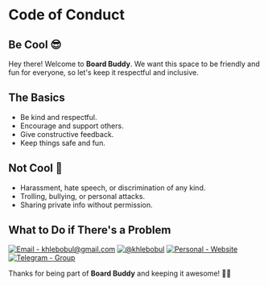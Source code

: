 # Code of Conduct

## Be Cool 😎

Hey there! Welcome to **Board Buddy**. We want this space to be friendly and fun for everyone, so let's keep it respectful and inclusive.

## The Basics
- Be kind and respectful.
- Encourage and support others.
- Give constructive feedback.
- Keep things safe and fun.

## Not Cool 🚫
- Harassment, hate speech, or discrimination of any kind.
- Trolling, bullying, or personal attacks.
- Sharing private info without permission.

## What to Do if There's a Problem
[![Email - khlebobul@gmail.com](https://img.shields.io/badge/Email-khlebobul%40gmail.com-414141?style=for-the-badge&logo=Email&logoColor=F1F1F1)](mailto:khlebobul@gmail.com) [![@khlebobul](https://img.shields.io/badge/%40khlebobul-414141?style=for-the-badge&logo=Telegram&logoColor=F1F1F1)](https://t.me/khlebobul) [![Personal - Website](https://img.shields.io/badge/Personal-Website-414141?style=for-the-badge&logo=Personal&logoColor=F1F1F1)](https://khlebobul.github.io/) [![Telegram - Group](https://img.shields.io/badge/Telegram-Group-414141?style=for-the-badge&logo=Telegram&logoColor=F1F1F1)](https://t.me/board_buddy)

Thanks for being part of **Board Buddy** and keeping it awesome! 🎲✨


